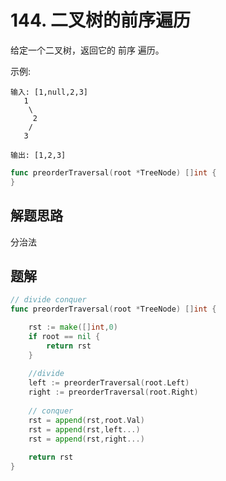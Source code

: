 # 144. 二叉树的前序遍历
给定一个二叉树，返回它的 前序 遍历。  

示例:
```
输入: [1,null,2,3]  
   1
    \
     2
    /
   3 

输出: [1,2,3]
```


```go
func preorderTraversal(root *TreeNode) []int {
}
```

## 解题思路
分治法

## 题解

```go
// divide conquer
func preorderTraversal(root *TreeNode) []int {

    rst := make([]int,0)
    if root == nil {
        return rst
    }
    
    //divide
    left := preorderTraversal(root.Left)
    right := preorderTraversal(root.Right)
    
    // conquer
    rst = append(rst,root.Val)
    rst = append(rst,left...)
    rst = append(rst,right...)
    
    return rst
}

```
